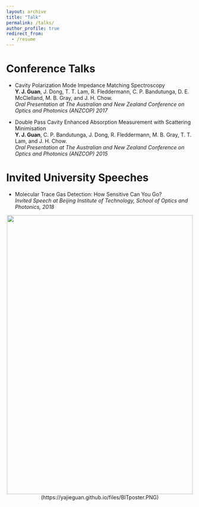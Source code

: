 ```yaml
---
layout: archive
title: "Talk"
permalink: /talks/
author_profile: true
redirect_from:
  - /resume
---
```

Conference Talks
======  
* Cavity Polarization Mode Impedance Matching Spectroscopy<br/>
  **Y. J. Guan**, J. Dong, T. T. Lam, R. Fleddermann, C. P. Bandutunga, D. E. McClelland, M. B. Gray, and J. H. Chow.    
  *Oral Presentation at The Australian and New Zealand Conference on Optics and Photonics (ANZCOP) 2017*

* Double Pass Cavity Enhanced Absorption Measurement with Scattering Minimisation <br/>
  **Y. J. Guan**, C. P. Bandutunga, J. Dong, R. Fleddermann, M. B. Gray, T. T. Lam, and J. H. Chow.       
  *Oral Presentation at The Australian and New Zealand Conference on Optics and Photonics (ANZCOP) 2015*

Invited University Speeches
======  
* Molecular Trace Gas Detection: How Sensitive Can You Go?    
  *Invited Speech at Beijing Institute of Technology, School of Optics and Photonics, 2018*

<p align="center">
  <img width="500" height="750" src="http://yajieguan.github.io/images/BITposter.PNG"> (https://yajieguan.github.io/files/BITposter.PNG)
</p>
